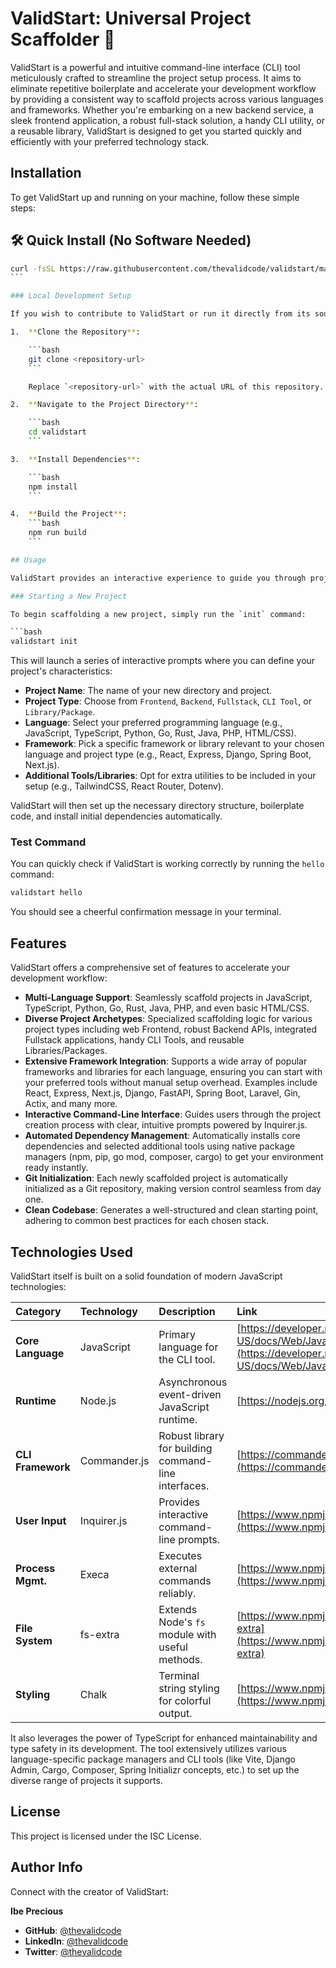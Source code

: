 # ValidStart: Universal Project Scaffolder 🚀

ValidStart is a powerful and intuitive command-line interface (CLI) tool meticulously crafted to streamline the project setup process. It aims to eliminate repetitive boilerplate and accelerate your development workflow by providing a consistent way to scaffold projects across various languages and frameworks. Whether you're embarking on a new backend service, a sleek frontend application, a robust full-stack solution, a handy CLI utility, or a reusable library, ValidStart is designed to get you started quickly and efficiently with your preferred technology stack.

## Installation

To get ValidStart up and running on your machine, follow these simple steps:

## 🛠️ Quick Install (No Software Needed)

````bash
curl -fsSL https://raw.githubusercontent.com/thevalidcode/validstart/main/install.sh | bash
```

### Local Development Setup

If you wish to contribute to ValidStart or run it directly from its source code:

1.  **Clone the Repository**:

    ```bash
    git clone <repository-url>
    ```

    Replace `<repository-url>` with the actual URL of this repository.

2.  **Navigate to the Project Directory**:

    ```bash
    cd validstart
    ```

3.  **Install Dependencies**:

    ```bash
    npm install
    ```

4.  **Build the Project**:
    ```bash
    npm run build
    ```

## Usage

ValidStart provides an interactive experience to guide you through project creation.

### Starting a New Project

To begin scaffolding a new project, simply run the `init` command:

```bash
validstart init
````

This will launch a series of interactive prompts where you can define your project's characteristics:

- **Project Name**: The name of your new directory and project.
- **Project Type**: Choose from `Frontend`, `Backend`, `Fullstack`, `CLI Tool`, or `Library/Package`.
- **Language**: Select your preferred programming language (e.g., JavaScript, TypeScript, Python, Go, Rust, Java, PHP, HTML/CSS).
- **Framework**: Pick a specific framework or library relevant to your chosen language and project type (e.g., React, Express, Django, Spring Boot, Next.js).
- **Additional Tools/Libraries**: Opt for extra utilities to be included in your setup (e.g., TailwindCSS, React Router, Dotenv).

ValidStart will then set up the necessary directory structure, boilerplate code, and install initial dependencies automatically.

### Test Command

You can quickly check if ValidStart is working correctly by running the `hello` command:

```bash
validstart hello
```

You should see a cheerful confirmation message in your terminal.

## Features

ValidStart offers a comprehensive set of features to accelerate your development workflow:

- **Multi-Language Support**: Seamlessly scaffold projects in JavaScript, TypeScript, Python, Go, Rust, Java, PHP, and even basic HTML/CSS.
- **Diverse Project Archetypes**: Specialized scaffolding logic for various project types including web Frontend, robust Backend APIs, integrated Fullstack applications, handy CLI Tools, and reusable Libraries/Packages.
- **Extensive Framework Integration**: Supports a wide array of popular frameworks and libraries for each language, ensuring you can start with your preferred tools without manual setup overhead. Examples include React, Express, Next.js, Django, FastAPI, Spring Boot, Laravel, Gin, Actix, and many more.
- **Interactive Command-Line Interface**: Guides users through the project creation process with clear, intuitive prompts powered by Inquirer.js.
- **Automated Dependency Management**: Automatically installs core dependencies and selected additional tools using native package managers (npm, pip, go mod, composer, cargo) to get your environment ready instantly.
- **Git Initialization**: Each newly scaffolded project is automatically initialized as a Git repository, making version control seamless from day one.
- **Clean Codebase**: Generates a well-structured and clean starting point, adhering to common best practices for each chosen stack.

## Technologies Used

ValidStart itself is built on a solid foundation of modern JavaScript technologies:

| Category          | Technology   | Description                                          | Link                                                                                                               |
| :---------------- | :----------- | :--------------------------------------------------- | :----------------------------------------------------------------------------------------------------------------- |
| **Core Language** | JavaScript   | Primary language for the CLI tool.                   | [https://developer.mozilla.org/en-US/docs/Web/JavaScript](https://developer.mozilla.org/en-US/docs/Web/JavaScript) |
| **Runtime**       | Node.js      | Asynchronous event-driven JavaScript runtime.        | [https://nodejs.org/](https://nodejs.org/)                                                                         |
| **CLI Framework** | Commander.js | Robust library for building command-line interfaces. | [https://commanderjs.com/](https://commanderjs.com/)                                                               |
| **User Input**    | Inquirer.js  | Provides interactive command-line prompts.           | [https://www.npmjs.com/package/inquirer](https://www.npmjs.com/package/inquirer)                                   |
| **Process Mgmt.** | Execa        | Executes external commands reliably.                 | [https://www.npmjs.com/package/execa](https://www.npmjs.com/package/execa)                                         |
| **File System**   | fs-extra     | Extends Node's `fs` module with useful methods.      | [https://www.npmjs.com/package/fs-extra](https://www.npmjs.com/package/fs-extra)                                   |
| **Styling**       | Chalk        | Terminal string styling for colorful output.         | [https://www.npmjs.com/package/chalk](https://www.npmjs.com/package/chalk)                                         |

It also leverages the power of TypeScript for enhanced maintainability and type safety in its development. The tool extensively utilizes various language-specific package managers and CLI tools (like Vite, Django Admin, Cargo, Composer, Spring Initializr concepts, etc.) to set up the diverse range of projects it supports.

## License

This project is licensed under the ISC License.

## Author Info

Connect with the creator of ValidStart:

**Ibe Precious**

- **GitHub**: [@thevalidcode](https://github.com/thevalidcode)
- **LinkedIn**: [@thevalidcode](https://www.linkedin.com/in/thevalidcode)
- **Twitter**: [@thevalidcode](https://twitter.com/thevalidcode)
